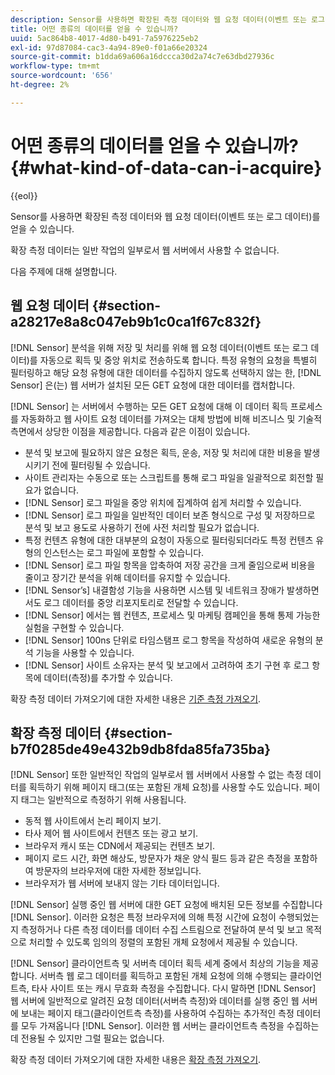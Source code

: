 ```yaml
---
description: Sensor를 사용하면 확장된 측정 데이터와 웹 요청 데이터(이벤트 또는 로그 데이터)를 얻을 수 있습니다.
title: 어떤 종류의 데이터를 얻을 수 있습니까?
uuid: 5ac864b8-4017-4d80-b491-7a5976225eb2
exl-id: 97d87084-cac3-4a94-89e0-f01a66e20324
source-git-commit: b1dda69a606a16dccca30d2a74c7e63dbd27936c
workflow-type: tm+mt
source-wordcount: '656'
ht-degree: 2%

---
```


# 어떤 종류의 데이터를 얻을 수 있습니까?{#what-kind-of-data-can-i-acquire}

{{eol}}

Sensor를 사용하면 확장된 측정 데이터와 웹 요청 데이터(이벤트 또는 로그 데이터)를 얻을 수 있습니다.

확장 측정 데이터는 일반 작업의 일부로서 웹 서버에서 사용할 수 없습니다.

다음 주제에 대해 설명합니다.

## 웹 요청 데이터 {#section-a28217e8a8c047eb9b1c0ca1f67c832f}

[!DNL Sensor] 분석을 위해 저장 및 처리를 위해 웹 요청 데이터(이벤트 또는 로그 데이터)를 자동으로 획득 및 중앙 위치로 전송하도록 합니다. 특정 유형의 요청을 특별히 필터링하고 해당 요청 유형에 대한 데이터를 수집하지 않도록 선택하지 않는 한, [!DNL Sensor] 은(는) 웹 서버가 설치된 모든 GET 요청에 대한 데이터를 캡처합니다.

[!DNL Sensor] 는 서버에서 수행하는 모든 GET 요청에 대해 이 데이터 획득 프로세스를 자동화하고 웹 사이트 요청 데이터를 가져오는 대체 방법에 비해 비즈니스 및 기술적 측면에서 상당한 이점을 제공합니다. 다음과 같은 이점이 있습니다.

* 분석 및 보고에 필요하지 않은 요청은 획득, 운송, 저장 및 처리에 대한 비용을 발생시키기 전에 필터링될 수 있습니다.
* 사이트 관리자는 수동으로 또는 스크립트를 통해 로그 파일을 일괄적으로 회전할 필요가 없습니다.
* [!DNL Sensor] 로그 파일을 중앙 위치에 집계하여 쉽게 처리할 수 있습니다.
* [!DNL Sensor] 로그 파일을 일반적인 데이터 보존 형식으로 구성 및 저장하므로 분석 및 보고 용도로 사용하기 전에 사전 처리할 필요가 없습니다.
* 특정 컨텐츠 유형에 대한 대부분의 요청이 자동으로 필터링되더라도 특정 컨텐츠 유형의 인스턴스는 로그 파일에 포함할 수 있습니다.
* [!DNL Sensor] 로그 파일 항목을 압축하여 저장 공간을 크게 줄임으로써 비용을 줄이고 장기간 분석을 위해 데이터를 유지할 수 있습니다.
* [!DNL Sensor’s] 내결함성 기능을 사용하면 시스템 및 네트워크 장애가 발생하면서도 로그 데이터를 중앙 리포지토리로 전달할 수 있습니다.
* [!DNL Sensor] 에서는 웹 컨텐츠, 프로세스 및 마케팅 캠페인을 통해 통제 가능한 실험을 구현할 수 있습니다.
* [!DNL Sensor] 100ns 단위로 타임스탬프 로그 항목을 작성하여 새로운 유형의 분석 기능을 사용할 수 있습니다.
* [!DNL Sensor] 사이트 소유자는 분석 및 보고에서 고려하여 초기 구현 후 로그 항목에 데이터(측정)를 추가할 수 있습니다.

확장 측정 데이터 가져오기에 대한 자세한 내용은 [기준 측정 가져오기](../../home/c-undst-pg-tag/c-acq-bsln-msmts/c-acq-bsln-msmts.md#concept-ed9b4b21693a4bafac75d60708b9b6fe).

## 확장 측정 데이터 {#section-b7f0285de49e432b9db8fda85fa735ba}

[!DNL Sensor] 또한 일반적인 작업의 일부로서 웹 서버에서 사용할 수 없는 측정 데이터를 획득하기 위해 페이지 태그(또는 포함된 개체 요청)를 사용할 수도 있습니다. 페이지 태그는 일반적으로 측정하기 위해 사용됩니다.

* 동적 웹 사이트에서 논리 페이지 보기.
* 타사 제어 웹 사이트에서 컨텐츠 또는 광고 보기.
* 브라우저 캐시 또는 CDN에서 제공되는 컨텐츠 보기.
* 페이지 로드 시간, 화면 해상도, 방문자가 채운 양식 필드 등과 같은 측정을 포함하여 방문자의 브라우저에 대한 자세한 정보입니다.
* 브라우저가 웹 서버에 보내지 않는 기타 데이터입니다.

[!DNL Sensor] 실행 중인 웹 서버에 대한 GET 요청에 배치된 모든 정보를 수집합니다 [!DNL Sensor]. 이러한 요청은 특정 브라우저에 의해 특정 시간에 요청이 수행되었는지 측정하거나 다른 측정 데이터를 데이터 수집 스트림으로 전달하여 분석 및 보고 목적으로 처리할 수 있도록 임의의 정렬의 포함된 개체 요청에서 제공될 수 있습니다.

[!DNL Sensor] 클라이언트측 및 서버측 데이터 획득 세계 중에서 최상의 기능을 제공합니다. 서버측 웹 로그 데이터를 획득하고 포함된 개체 요청에 의해 수행되는 클라이언트측, 타사 사이트 또는 캐시 무효화 측정을 수집합니다. 다시 말하면 [!DNL Sensor] 웹 서버에 일반적으로 알려진 요청 데이터(서버측 측정)와 데이터를 실행 중인 웹 서버에 보내는 페이지 태그(클라이언트측 측정)를 사용하여 수집하는 추가적인 측정 데이터를 모두 가져옵니다 [!DNL Sensor]. 이러한 웹 서버는 클라이언트측 측정을 수집하는 데 전용될 수 있지만 그럴 필요는 없습니다.

확장 측정 데이터 가져오기에 대한 자세한 내용은 [확장 측정 가져오기](../../home/c-undst-pg-tag/c-acq-ext-msmt/c-acq-ext-msmt.md#concept-d171a6d2bde843cdb65bcfe69c6a4944).
